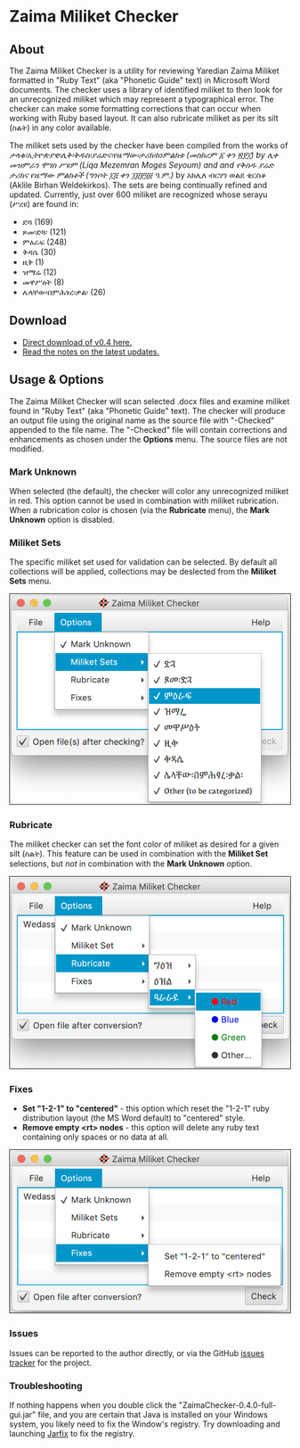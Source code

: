 # Zaima Miliket Checker

## About
The Zaima Miliket Checker is a utility for reviewing Yaredian Zaima Miliket formatted in "Ruby Text" (aka "Phonetic Guide" text)
in Microsoft Word documents.  The checker uses a library of identified miliket to then look for an unrecognized miliket which
may represent a typographical error.  The checker can make some formatting corrections that can occur when working with Ruby
based layout.  It can also rubricate miliket as per its silt (ስልት) in any color available.

The miliket sets used by the checker have been compiled from the works of _ታላቁ፡ኢትዮጵያዊ፡ሊቅ፡ቅዱስ፡ያሬድና፡የዜማው፡ታሪክ፡ከነምልክቱ
(መስከረም ፩ ቀን ፳፻፲) by ሊቀ መዝምራን ሞገስ ሥዩም (Liqa Mezemran Moges Seyoum) and
and _የቅስዱ ያሬድ ታሪክና የዜማው ምልክቶች_ (ግንቦት ፲፭ ቀን ፲፱፻፶፱ ዓ.ም.)_ by አክሊለ ብርሃን ወልደ ቂርስቆ (Aklile Birhan Weldekirkos).  The
sets are being continually refined and updated.  Currently, just over 600 miliket are recognized whose serayu (ሥረዩ) are found
in:

* ድጓ (169)
* ጾመ፡ድጓ፡ (121)
* ምዕራፍ (248)
* ቅዳሴ (30)
* ዚቅ (1)
* ዝማሬ (12)
* መዋሥዕት (8)
* ሌላቸው፡በምሕፃረ፡ቃል፡ (26)


## Download
* [Direct download of v0.4 here.](https://github.com/geezorg/ZaimaChecker/releases/download/v0.4.0/ZaimaChecker-0.4.0-full-gui.jar)
* [Read the notes on the latest updates.](https://github.com/geezorg/ZaimaChecker/releases/tag/v0.4.0)


## Usage & Options
The Zaima Miliket Checker will scan selected .docx files and examine miliket found in "Ruby Text" (aka "Phonetic Guide" text).
The checker will produce an output file using the original name as the source file with "-Checked" appended to the file name.
The "-Checked" file will contain corrections and enhancements as chosen under the **Options** menu.  The source files are not
modified.


### Mark Unknown
When selected (the default), the checker will color any unrecognized miliket in red. This option cannot be used in
combination with miliket rubrication.  When a rubrication color is chosen (via the **Rubricate** menu), the **Mark Unknown**
option is disabled.

### Miliket Sets
The specific miliket set used for validation can be selected.  By default all collections will be applied, collections
may be deslected from the **Miliket Sets** menu.

<img src="doc/ZaimaMiliketChecker-MiliketSets-v0.4.png" width="600" border="1" alt="v0.4 Miliket Sets"/>


### Rubricate
The miliket checker can set the font color of miliket as desired for a given silt (ስልት).  This feature can be used in
combination with the **Miliket Set** selections, but *not* in combination with the **Mark Unknown** option.

<img src="doc/ZaimaMiliketChecker-Rubricate-v0.4.png" width="600" border="1" alt="v0.4 Rubrication"/>


### Fixes
* **Set "1-2-1" to "centered"** - this option which reset the "1-2-1" ruby distribution layout (the MS Word default) to "centered" style.
* **Remove empty &lt;rt&gt; nodes** - this option will delete any ruby text containing only spaces or no data at all.

<img src="doc/ZaimaMiliketChecker-Fixes-v0.4.png" width="600" border="1" alt="v0.4 Fixes"/>


### Issues
Issues can be reported to the author directly, or via the GitHub [issues tracker](https://github.com/geezorg/ZaimaChecker/issues)
for the project.


### Troubleshooting
If nothing happens when you double click the "ZaimaChecker-0.4.0-full-gui.jar" file, and you are certain that
Java is installed on your Windows system, you likely need to fix the Window's registry.  Try downloading and launching
[Jarfix](https://johann.loefflmann.net/en/software/jarfix/) to fix the registry.
